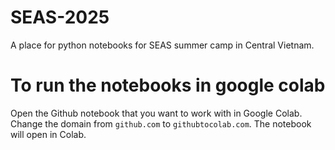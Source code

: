 # SEAS-2025
A place for python notebooks for SEAS summer camp in Central Vietnam. 

# To run the notebooks in google colab

Open the Github notebook that you want to work with in Google Colab. Change the domain from `github.com` to `githubtocolab.com`. The notebook will open in Colab.


